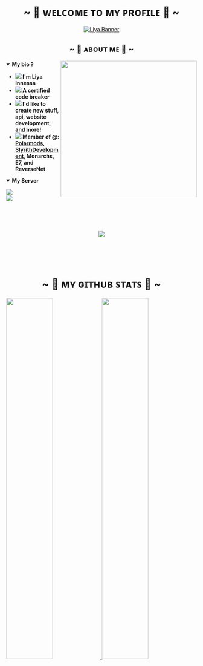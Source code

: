 <h1 align="center">~ 💖 ᴡᴇʟᴄᴏᴍᴇ ᴛᴏ ᴍʏ ᴘʀᴏꜰɪʟᴇ 💖 ~</h1>

<p align="center"> 
  <a href="https://discord.com/users/693357228413026356"><img src="https://media.discordapp.net/attachments/1088848187311276132/1103462620222205972/1682604771994-1.png" alt="Liya Banner"></a>

</p>

 <div>
<h2 align="center">~ 🎀 ᴀʙᴏᴜᴛ ᴍᴇ 🎀 ~</h2>
  <div align="center">
<img src="https://media.discordapp.net/attachments/1243218875483553805/1248644532116127854/download.jpeg" align="right" width="360" height="360">
  </div>
  
<details open><summary><b>My bio ?<b/></summary>
<p>
  
- <img src="https://cdn.discordapp.com/emojis/796455895029776468.webp?size=16&quality=lossless"/> I'm Liya Innessa
- <img src="https://cdn.discordapp.com/emojis/587211960358273031.webp?size=16&quality=lossless"/> A certified code breaker
- <img src="https://cdn.discordapp.com/emojis/861020556854165506.webp?size=16&quality=lossless"/> I'd like to create new stuff, api, website development, and more!
- <img src="https://cdn.discordapp.com/emojis/585583485549543445.gif?size=16&quality=lossless"/> Member of @:</b> <a href ="https://polarmods.com">Polarmods</a>, <a href ="https://github.com/SlyrithDevelopment">SlyrithDevelopment</a>, Monarchs, E7, and ReverseNet
  
</p>
</details>

<details open><summary><b>My Server<b/></summary>
<p>
<a href ="https://discord.gg/W3Ptzxjh8P">
<img src="https://discordapp.com/api/guilds/1088843722059427852/widget.png?style=banner1"/> <br>
<img src="https://badgen.net/discord/members/W3Ptzxjh8P"/>
</a>
</p>
</details>
</div>
<br><br><br>
<div align="center">
<p align="center">
  <a href="https://discord.com/users/1147265607205666816"><img src="https://lanyard.cnrad.dev/api/1147265607205666816?idleMessage=Im%20going%20to%20hack%20discord%20next%20time" align="center"></a>
</p>
</div>
<br><br><br>
<h1 align="center">~ 🎲 ᴍʏ ɢɪᴛʜᴜʙ ꜱᴛᴀᴛꜱ 🎲 ~</h1>
  <p align="left">
  <a href="https://github.com/Slyrith">
  <img width="49.5%" src="https://github-readme-stats.vercel.app/api?username=slyrith&theme=dracula&show_icons=true" />
    <img width="49.5%" src="https://github-readme-streak-stats.herokuapp.com/?user=slyrith&theme=dracula" />
  </a>
</p>

